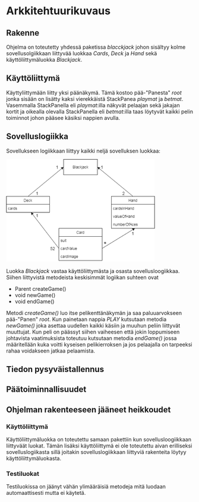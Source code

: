 # Arkkitehtuurikuvaus

## Rakenne

Ohjelma on toteutetty yhdessä paketissa _blacckjack_ johon sisältyy kolme sovellusolgiikkaan liittyvää luokkaa _Cards_, _Deck_ ja _Hand_ sekä käyttöliittymäluokka _Blackjack_.

## Käyttöliittymä

Käyttyliittymään liitty yksi päänäkymä. Tämä kostoo pää-"Panesta" _root_ jonka sisään on lisätty kaksi vierekkäistä StackPanea _playmat_ ja _betmat_. Vasemmalla StackPanella eli _playmat_:illa näkyvät pelaajan sekä jakajan kortit ja oikealla olevalla StackPanella eli _betmat_:illa taas löytyvät kaikki pelin toiminnot johon pääsee käsiksi nappien avulla.

## Sovelluslogiikka

Sovellukseen logiikkaan liittyy kaikki neljä sovelluksen luokkaa:

<img src="https://github.com/MatsHednas/otm-harjoitustyo/blob/master/dokumentaatio/kuvat/rakenne.png" width="400">

Luokka _Blackjack_ vastaa käyttöliittymästa ja osasta sovellusloogiikkaa. Siihen liittyvistä metodeista keskisimmät logiikan suhteen ovat 
- Parent createGame()
- void newGame()
- void endGame()

Metodi _createGame()_ luo itse pelikenttänäkymän ja saa paluuarvokseen pää-"Panen" _root_. Kun painetaan nappia _PLAY_ kutsutaan metodia _newGame()_ joka asettaa uudellen kaikki käsiin ja muuhun peliin liittyvät muuttujat. Kun peli on päässyt siihen vaiheesen että jokin loppumiseen johtavista vaatimuksista toteutuu kutsutaan metodia _endGame()_ jossa määritellään kuka voitti kyseisen pelikierroksen ja jos pelaajalla on tarpeeksi rahaa voidakseen jatkaa pelaamista.

## Tiedon pysyväistallennus

## Päätoiminnallisuudet

## Ohjelman rakenteeseen jääneet heikkoudet

### Käyttöliittymä

Käyttöliittymäluokka on toteutettu samaan pakettiin kun sovellusloogiikkaan liittyväät luokat. Tämän lisäksi käyttöliittymä ei ole toteutettu aivan erilliseksi sovelluslogiikasta sillä joitakin sovelluslogiikkaan liittyviä rakenteita löytyy käyttöliittymäluokasta.

### Testiluokat

Testiluokissa on jäänyt vähän ylimääräisiä metodeja mitä luodaan automaattisesti mutta ei käytetä.

